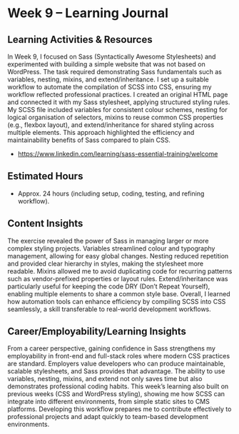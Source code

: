 
# Week 9 – Learning Journal

## Learning Activities & Resources
In Week 9, I focused on Sass (Syntactically Awesome Stylesheets) and experimented with building a simple website that was not based on WordPress. The task required demonstrating Sass fundamentals such as variables, nesting, mixins, and extend/inheritance. I set up a suitable workflow to automate the compilation of SCSS into CSS, ensuring my workflow reflected professional practices. I created an original HTML page and connected it with my Sass stylesheet, applying structured styling rules. My SCSS file included variables for consistent colour schemes, nesting for logical organisation of selectors, mixins to reuse common CSS properties (e.g., flexbox layout), and extend/inheritance for shared styling across multiple elements. This approach highlighted the efficiency and maintainability benefits of Sass compared to plain CSS.

- https://www.linkedin.com/learning/sass-essential-training/welcome

## Estimated Hours
- Approx. 24 hours (including setup, coding, testing, and refining workflow).

## Content Insights
The exercise revealed the power of Sass in managing larger or more complex styling projects. Variables streamlined colour and typography management, allowing for easy global changes. Nesting reduced repetition and provided clear hierarchy in styles, making the stylesheet more readable. Mixins allowed me to avoid duplicating code for recurring patterns such as vendor-prefixed properties or layout rules. Extend/inheritance was particularly useful for keeping the code DRY (Don’t Repeat Yourself), enabling multiple elements to share a common style base. Overall, I learned how automation tools can enhance efficiency by compiling SCSS into CSS seamlessly, a skill transferable to real-world development workflows.

## Career/Employability/Learning Insights
From a career perspective, gaining confidence in Sass strengthens my employability in front-end and full-stack roles where modern CSS practices are standard. Employers value developers who can produce maintainable, scalable stylesheets, and Sass provides that advantage. The ability to use variables, nesting, mixins, and extend not only saves time but also demonstrates professional coding habits. This week’s learning also built on previous weeks (CSS and WordPress styling), showing me how SCSS can integrate into different environments, from simple static sites to CMS platforms. Developing this workflow prepares me to contribute effectively to professional projects and adapt quickly to team-based development environments.




